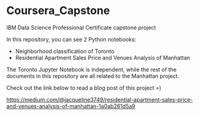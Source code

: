 # Coursera_Capstone
IBM Data Science Professional Certificate capstone project


In this repository, you can see 2 Python notebooks:
- Neighborhood classification of Toronto
- Residential Apartment Sales Price and Venues Analysis of Manhattan 

The Toronto Jupyter Notebook is independent, while the rest of the documents in this repository are all related to the Manhattan project.


Check out the link below to read a blog post of this project =)

https://medium.com/@jacqueline3749/residential-apartment-sales-price-and-venues-analysis-of-manhattan-1a0ab261d5a9
